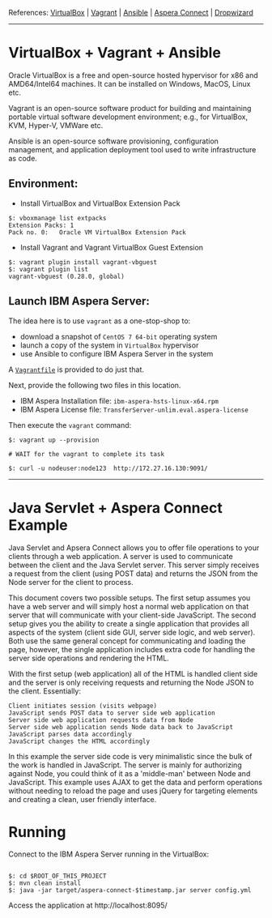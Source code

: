 References: [VirtualBox][1] | [Vagrant][2] | [Ansible][3] | [Aspera Connect][4] | [Dropwizard][5]

[1]: https://www.virtualbox.org/
[2]: https://www.vagrantup.com/
[3]: https://docs.ansible.com/ansible/latest/installation_guide/intro_installation.html
[4]: https://developer.asperasoft.com/web/connect-client/node-connect
[5]: https://www.dropwizard.io/en/latest/manual/core.html

--------------------------------------


VirtualBox + Vagrant + Ansible
======================================

Oracle VirtualBox is a free and open-source hosted hypervisor for x86 and AMD64/Intel64 machines.
It can be installed on Windows, MacOS, Linux etc.

Vagrant is an open-source software product for building and maintaining portable virtual software
development environment; e.g., for VirtualBox, KVM, Hyper-V, VMWare etc.

Ansible is an open-source software provisioning, configuration management, and application deployment tool
used to write infrastructure as code.

Environment:
--------------------------------------

- Install VirtualBox and VirtualBox Extension Pack
```shell script
$: vboxmanage list extpacks
Extension Packs: 1
Pack no. 0:   Oracle VM VirtualBox Extension Pack
```
- Install Vagrant and Vagrant VirtualBox Guest Extension
```shell script
$: vagrant plugin install vagrant-vbguest
$: vagrant plugin list
vagrant-vbguest (0.28.0, global)
```

Launch IBM Aspera Server:
--------------------------------------

The idea here is to use `vagrant` as a one-stop-shop to:
- download a snapshot of `CentOS 7 64-bit` operating system
- launch a copy of the system in `VirtualBox` hypervisor
- use Ansible to configure IBM Aspera Server in the system

A [`Vagrantfile`](./Vagrantfile) is provided to do just that.

Next, provide the following two files in this location.

- IBM Aspera Installation file: `ibm-aspera-hsts-linux-x64.rpm`
- IBM Aspera License file: `TransferServer-unlim.eval.aspera-license`

Then execute the `vagrant` command:

```shell script
$: vagrant up --provision

# WAIT for the vagrant to complete its task

$: curl -u nodeuser:node123  http://172.27.16.130:9091/
```

--------------------------------------


Java Servlet + Aspera Connect Example
======================================

Java Servlet and Apsera Connect allows you to offer file operations to your clients through a web application.
A server is used to communicate between the client and the Java Servlet server.
This server simply receives a request from the client (using POST data)
and returns the JSON from the Node server for the client to process.  

This document covers two possible setups.
The first setup assumes you have a web server and will simply host a normal web application
on that server that will communicate with your client-side JavaScript.
The second setup gives you the ability to create a single application that provides
all aspects of the system (client side GUI, server side logic, and web server).
Both use the same general concept for communicating and loading the page, however,
the single application includes extra code for handling the server side operations and rendering the HTML.

With the first setup (web application) all of the HTML is handled client side and
the server is only receiving requests and returning the Node JSON to the client.
Essentially:

    Client initiates session (visits webpage)
    JavaScript sends POST data to server side web application
    Server side web application requests data from Node
    Server side web application sends Node data back to JavaScript
    JavaScript parses data accordingly
    JavaScript changes the HTML accordingly

In this example the server side code is very minimalistic since the bulk of the work is handled in JavaScript.
The server is mainly for authorizing against Node,
you could think of it as a 'middle-man' between Node and JavaScript.
This example uses AJAX to get the data and perform operations without needing to reload the page and
uses jQuery for targeting elements and creating a clean, user friendly interface.


Running
======================================

Connect to the IBM Aspera Server running in the VirtualBox:

```

$: cd $ROOT_OF_THIS_PROJECT
$: mvn clean install
$: java -jar target/aspera-connect-$timestamp.jar server config.yml

```

Access the application at http://localhost:8095/

